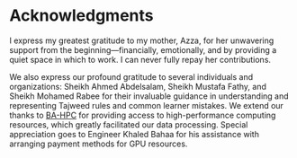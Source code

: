 # Acknowledgments

I express my greatest gratitude to my mother, Azza, for her unwavering support from the beginning—financially, emotionally, and by providing a quiet space in which to work. I can never fully repay her contributions.

We also express our profound gratitude to several individuals and organizations: Sheikh Ahmed Abdelsalam, Sheikh Mustafa Fathy, and Sheikh Mohamed Rabee for their invaluable guidance in understanding and representing Tajweed rules and common learner mistakes. We extend our thanks to [BA-HPC](https://hpc.bibalex.org/) for providing access to high-performance computing resources, which greatly facilitated our data processing. Special appreciation goes to Engineer Khaled Bahaa for his assistance with arranging payment methods for GPU resources.
